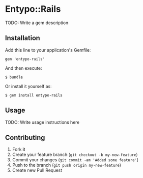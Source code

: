 # Entypo::Rails

TODO: Write a gem description

## Installation

Add this line to your application's Gemfile:

    gem 'entypo-rails'

And then execute:

    $ bundle

Or install it yourself as:

    $ gem install entypo-rails

## Usage

TODO: Write usage instructions here

## Contributing

1. Fork it
2. Create your feature branch (`git checkout -b my-new-feature`)
3. Commit your changes (`git commit -am 'Added some feature'`)
4. Push to the branch (`git push origin my-new-feature`)
5. Create new Pull Request
